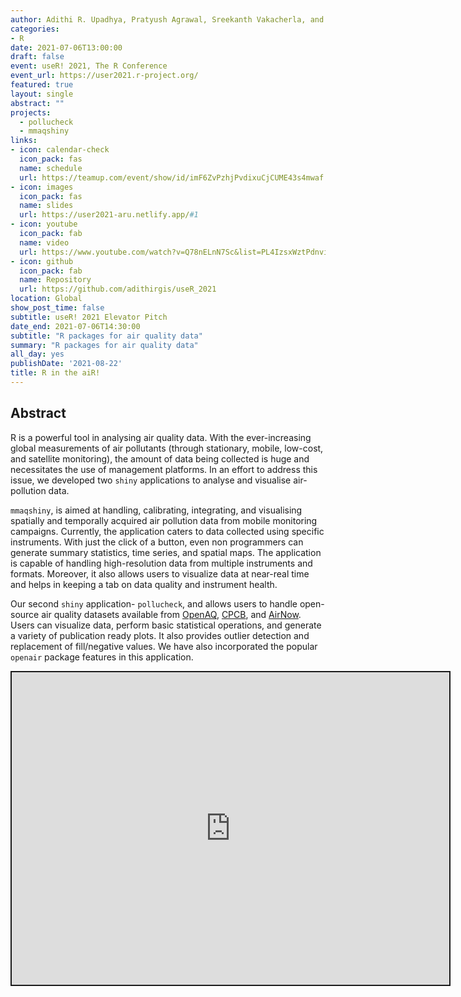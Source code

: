 ```yaml
---
author: Adithi R. Upadhya, Pratyush Agrawal, Sreekanth Vakacherla, and Meenakshi Kushwaha
categories:
- R
date: 2021-07-06T13:00:00
draft: false
event: useR! 2021, The R Conference
event_url: https://user2021.r-project.org/
featured: true
layout: single
abstract: ""
projects:
  - pollucheck
  - mmaqshiny
links:
- icon: calendar-check
  icon_pack: fas
  name: schedule
  url: https://teamup.com/event/show/id/imF6ZvPzhjPvdixuCjCUME43s4mwaf
- icon: images
  icon_pack: fas
  name: slides
  url: https://user2021-aru.netlify.app/#1
- icon: youtube
  icon_pack: fab
  name: video
  url: https://www.youtube.com/watch?v=Q78nELnN7Sc&list=PL4IzsxWztPdnviiir8c5GaarXd9vZ2TIP&index=23
- icon: github
  icon_pack: fab
  name: Repository
  url: https://github.com/adithirgis/useR_2021
location: Global
show_post_time: false
subtitle: useR! 2021 Elevator Pitch
date_end: 2021-07-06T14:30:00
subtitle: "R packages for air quality data"
summary: "R packages for air quality data"
all_day: yes
publishDate: '2021-08-22'
title: R in the aiR!
---
```



## Abstract

R is a powerful tool in analysing air quality data. With the ever-increasing global measurements of air pollutants (through stationary, mobile, low-cost, and satellite monitoring), the amount of data being collected is huge and necessitates the use of management platforms. In an effort to address this issue, we developed two `shiny` applications to analyse and visualise air-pollution data.

`mmaqshiny`, is aimed at handling, calibrating, integrating, and visualising spatially and temporally acquired air pollution data from mobile monitoring campaigns. Currently, the application caters to data collected using specific instruments. With just the click of a button, even non programmers can generate summary statistics, time series, and spatial maps. The application is capable of handling high-resolution data from multiple instruments and formats. Moreover, it also allows users to visualize data at near-real time and helps in keeping a tab on data quality and instrument health.

Our second `shiny` application- `pollucheck`, and allows users to handle open-source air quality datasets available from [OpenAQ](https://openaq.org/#/countries/IN?_k=5ecycz), [CPCB](https://app.cpcbccr.com/ccr/#/caaqm-dashboard-all/caaqm-landing), and [AirNow](https://www.airnow.gov/international/us-embassies-and-consulates/#India). Users can visualize data, perform basic statistical operations, and generate a variety of publication ready plots. It also provides outlier detection and replacement of fill/negative values. We have also incorporated the popular `openair` package features in this application.

<div class="shareagain" style="min-width:300px;margin:1em auto;">
<iframe src="https://user2021-aru.netlify.app/#1" width="700" height="500" style="border:2px solid currentColor;" loading="lazy" allowfullscreen></iframe>
<script>fitvids('.shareagain', {players: 'iframe'});</script>
</div>